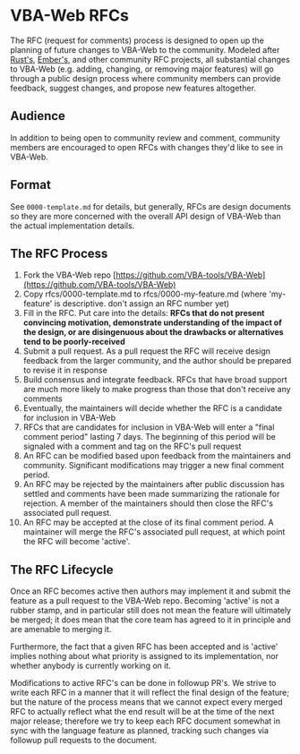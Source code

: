 # VBA-Web RFCs

The RFC (request for comments) process is designed to open up the planning of future changes to VBA-Web to the community. Modeled after [Rust's](https://github.com/rust-lang/rfcs), [Ember's](https://github.com/emberjs/rfcs), and other community RFC projects, all substantial changes to VBA-Web (e.g. adding, changing, or removing major features) will go through a public design process where community members can provide feedback, suggest changes, and propose new features altogether.

## Audience

In addition to being open to community review and comment, community members are encouraged to open RFCs with changes they'd like to see in VBA-Web.

## Format

See `0000-template.md` for details, but generally, RFCs are design documents so they are more concerned with the overall API design of VBA-Web than the actual implementation details.

## The RFC Process

1. Fork the VBA-Web repo [https://github.com/VBA-tools/VBA-Web](https://github.com/VBA-tools/VBA-Web)
2. Copy rfcs/0000-template.md to rfcs/0000-my-feature.md (where 'my-feature' is descriptive. don't assign an RFC number yet)
3. Fill in the RFC. Put care into the details: __RFCs that do not present convincing motivation, demonstrate understanding of the impact of the design, or are disingenuous about the drawbacks or alternatives tend to be poorly-received__
4. Submit a pull request. As a pull request the RFC will receive design feedback from the larger community, and the author should be prepared to revise it in response
5. Build consensus and integrate feedback. RFCs that have broad support are much more likely to make progress than those that don't receive any comments
6. Eventually, the maintainers will decide whether the RFC is a candidate for inclusion in VBA-Web
7. RFCs that are candidates for inclusion in VBA-Web will enter a "final comment period" lasting 7 days. The beginning of this period will be signaled with a comment and tag on the RFC's pull request
8. An RFC can be modified based upon feedback from the maintainers and community. Significant modifications may trigger a new final comment period.
9. An RFC may be rejected by the maintainers after public discussion has settled and comments have been made summarizing the rationale for rejection. A member of the maintainers should then close the RFC's associated pull request.
10. An RFC may be accepted at the close of its final comment period. A maintainer will merge the RFC's associated pull request, at which point the RFC will become 'active'.

## The RFC Lifecycle

Once an RFC becomes active then authors may implement it and submit the feature as a pull request to the VBA-Web repo. Becoming 'active' is not a rubber stamp, and in particular still does not mean the feature will ultimately be merged; it does mean that the core team has agreed to it in principle and are amenable to merging it.

Furthermore, the fact that a given RFC has been accepted and is 'active' implies nothing about what priority is assigned to its implementation, nor whether anybody is currently working on it.

Modifications to active RFC's can be done in followup PR's. We strive to write each RFC in a manner that it will reflect the final design of the feature; but the nature of the process means that we cannot expect every merged RFC to actually reflect what the end result will be at the time of the next major release; therefore we try to keep each RFC document somewhat in sync with the language feature as planned, tracking such changes via followup pull requests to the document.